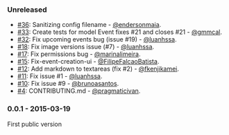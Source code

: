 ### Unreleased

* [#36](https://github.com/alagoasdevday/call4papers/pull/36): Sanitizing config filename - [@endersonmaia](https://github.com/endersonmaia).
* [#33](https://github.com/alagoasdevday/call4papers/pull/33): Create tests for model Event fixes #21 and closes #21 - [@gmmcal](https://github.com/gmmcal).
* [#32](https://github.com/alagoasdevday/call4papers/pull/32): Fix upcoming events bug (issue #19) - [@luanhssa](https://github.com/luanhssa).
* [#18](https://github.com/alagoasdevday/call4papers/pull/18): Fix image versions issue (#7) - [@luanhssa](https://github.com/luanhssa).
* [#17](https://github.com/alagoasdevday/call4papers/pull/17): Fix permissions bug - [@marinalimeira](https://github.com/marinalimeira).
* [#15](https://github.com/alagoasdevday/call4papers/pull/15): Fix-event-creation-ui - [@FilipeFalcaoBatista](https://github.com/FilipeFalcaoBatista).
* [#12](https://github.com/alagoasdevday/call4papers/pull/12): Add markdown to textareas (fix #2) - [@fkenjikamei](https://github.com/fkenjikamei).
* [#11](https://github.com/alagoasdevday/call4papers/pull/11): Fix issue #1 - [@luanhssa](https://github.com/luanhssa).
* [#10](https://github.com/alagoasdevday/call4papers/pull/10): Fix issue #9 - [@brunoasantos](https://github.com/brunoasantos).
* [#4](https://github.com/alagoasdevday/call4papers/pull/4): CONTRIBUTING.md - [@pragmaticivan](https://github.com/pragmaticivan).

### 0.0.1 - 2015-03-19

First public version

